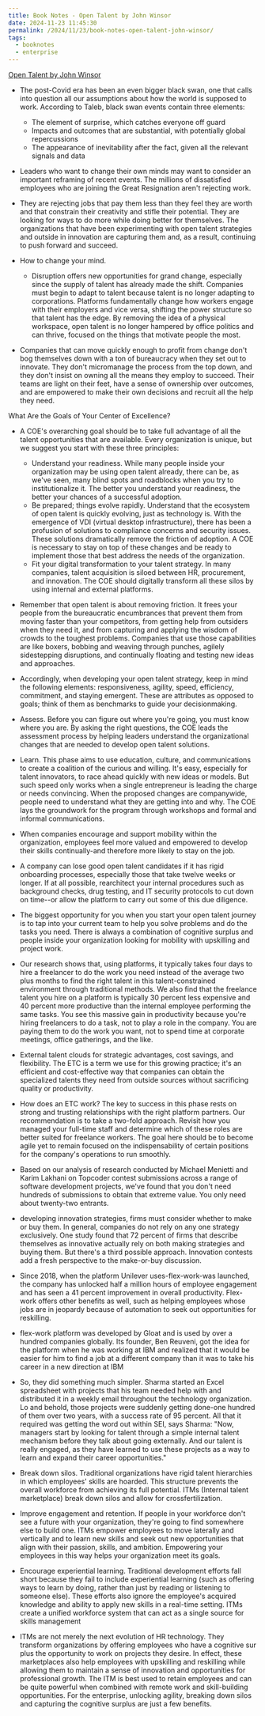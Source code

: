 ```yaml
---
title: Book Notes - Open Talent by John Winsor
date: 2024-11-23 11:45:30
permalink: /2024/11/23/book-notes-open-talent-john-winsor/
tags:
  - booknotes
  - enterprise
---
```


[Open Talent by John Winsor](https://johnwinsor.com/open-talent-book)

- The post-Covid era has been an even bigger black swan, one that calls into question all our assumptions about how the world is supposed to work. According to Taleb, black swan events contain three elements:
  - The element of surprise, which catches everyone off guard
  - Impacts and outcomes that are substantial, with potentially global repercussions
  - The appearance of inevitability after the fact, given all the relevant signals and data

- Leaders who want to change their own minds may want to consider an important reframing of recent events. The millions of dissatisfied employees who are joining the Great Resignation aren't rejecting work.
- They are rejecting jobs that pay them less than they feel they are worth and that constrain their creativity and stifle their potential. They are looking for ways to do more while doing better for themselves. The organizations that have been experimenting with open talent strategies and outside in innovation are capturing them and, as a result, continuing to push forward and succeed.

- How to change your mind.
  - Disruption offers new opportunities for grand change, especially since the supply of talent has already made the shift. Companies must begin to adapt to talent because talent is no longer adapting to corporations. Platforms fundamentally change how workers engage with their employers and vice versa, shifting the power structure so that talent has the edge. By removing the idea of a physical workspace, open talent is no longer hampered by office politics and can thrive, focused on the things that motivate people the most.

- Companies that can move quickly enough to profit from change don't bog themselves down with a ton of bureaucracy when they set out to innovate. They don't micromanage the process from the top down, and they don't insist on owning all the means they employ to succeed. Their teams are light on their feet, have a sense of ownership over outcomes, and are empowered to make their own decisions and recruit all the help they need.

What Are the Goals of Your Center of Excellence?

- A COE's overarching goal should be to take full advantage of all the talent opportunities that are available. Every organization is unique, but we suggest you start with these three principles:
  - Understand your readiness. While many people inside your organization may be using open talent already, there can be, as we've seen, many blind spots and roadblocks when you try to institutionalize it. The better you understand your readiness, the better your chances of a successful adoption.
  - Be prepared; things evolve rapidly. Understand that the ecosystem of open talent is quickly evolving, just as technology is. With the emergence of VDI (virtual desktop infrastructure), there has been a profusion of solutions to compliance concerns and security issues. These solutions dramatically remove the friction of adoption. A COE is necessary to stay on top of these changes and be ready to implement those that best address the needs of the organization.
  - Fit your digital transformation to your talent strategy. In many companies, talent acquisition is siloed between HR, procurement, and innovation. The COE should digitally transform all these silos by using internal and external platforms.

- Remember that open talent is about removing friction. It frees your people from the bureaucratic encumbrances that prevent them from moving faster than your competitors, from getting help from outsiders when they need it, and from capturing and applying the wisdom of crowds to the toughest problems. Companies that use those capabilities are like boxers, bobbing and weaving through punches, agilely sidestepping disruptions, and continually floating and testing new ideas and approaches.
- Accordingly, when developing your open talent strategy, keep in mind the following elements: responsiveness, agility, speed, efficiency, commitment, and staying emergent. These are attributes as opposed to goals; think of them as benchmarks to guide your decisionmaking.

- Assess. Before you can figure out where you're going, you must know where you are. By asking the right questions, the COE leads the assessment process by helping leaders understand the organizational changes that are needed to develop open talent solutions.

- Learn. This phase aims to use education, culture, and communications to create a coalition of the curious and willing. It's easy, especially for talent innovators, to race ahead quickly with new ideas or models. But such speed only works when a single entrepreneur is leading the charge or needs convincing. When the proposed changes are companywide, people need to understand what they are getting into and why. The COE lays the groundwork for the program through workshops and formal and informal communications.

- When companies encourage and support mobility within the organization, employees feel more valued and empowered to develop their skills continually-and therefore more likely to stay on the job.

- A company can lose good open talent candidates if it has rigid onboarding processes, especially those that take twelve weeks or longer. If at all possible, rearchitect your internal procedures such as background checks, drug testing, and IT security protocols to cut down on time--or allow the platform to carry out some of this due diligence.

- The biggest opportunity for you when you start your open talent journey is to tap into your current team to help you solve problems and do the tasks you need. There is always a combination of cognitive surplus and people inside your organization looking for mobility with upskilling and project work.

- Our research shows that, using platforms, it typically takes four days to hire a freelancer to do the work you need instead of the average two plus months to find the right talent in this talent-constrained environment through traditional methods. We also find that the freelance talent you hire on a platform is typically 30 percent less expensive and 40 percent more productive than the internal employee performing the same tasks. You see this massive gain in productivity because you're hiring freelancers to do a task, not to play a role in the company. You are paying them to do the work you want, not to spend time at corporate meetings, office gatherings, and the like.

- External talent clouds for strategic advantages, cost savings, and flexibility. The ETC is a term we use for this growing practice; it's an efficient and cost-effective way that companies can obtain the specialized talents they need from outside sources without sacrificing quality or productivity.
- How does an ETC work? The key to success in this phase rests on strong and trusting relationships with the right platform partners. Our recommendation is to take a two-fold approach. Revisit how you managed your full-time staff and determine which of these roles are better suited for freelance workers. The goal here should be to become agile yet to remain focused on the indispensability of certain positions for the company's operations to run smoothly.

- Based on our analysis of research conducted by Michael Menietti and Karim Lakhani on Topcoder contest submissions across a range of software development projects, we've found that you don't need hundreds of submissions to obtain that extreme value. You only need about twenty-two entrants.

- developing innovation strategies, firms must consider whether to make or buy them. In general, companies do not rely on any one strategy exclusively. One study found that 72 percent of firms that describe themselves as innovative actually rely on both making strategies and buying them. But there's a third possible approach. Innovation contests add a fresh perspective to the make-or-buy discussion.

- Since 2018, when the platform Unilever uses-flex-work-was launched, the company has unlocked half a million hours of employee engagement and has seen a 41 percent improvement in overall productivity. Flex-work offers other benefits as well, such as helping employees whose jobs are in jeopardy because of automation to seek out opportunities for reskilling.

- flex-work platform was developed by Gloat and is used by over a hundred companies globally. Its founder, Ben Reuveni, got the idea for the platform when he was working at IBM and realized that it would be easier for him to find a job at a different company than it was to take his career in a new direction at IBM

- So, they did something much simpler. Sharma started an Excel spreadsheet with projects that his team needed help with and distributed it in a weekly email throughout the technology organization. Lo and behold, those projects were suddenly getting done-one hundred of them over two years, with a success rate of 95 percent. All that it required was getting the word out within SEI, says Sharma: "Now, managers start by looking for talent through a simple internal talent mechanism before they talk about going externally. And our talent is really engaged, as they have learned to use these projects as a way to learn and expand their career opportunities."

- Break down silos. Traditional organizations have rigid talent hierarchies in which employees' skills are hoarded. This structure prevents the overall workforce from achieving its full potential. ITMs (Internal talent marketplace) break down silos and allow for crossfertilization.
- Improve engagement and retention. If people in your workforce don't see a future with your organization, they're going to find somewhere else to build one. ITMs empower employees to move laterally and vertically and to learn new skills and seek out new opportunities that align with their passion, skills, and ambition. Empowering your employees in this way helps your organization meet its goals.

- Encourage experiential learning. Traditional development efforts fall short because they fail to include experiential learning (such as offering ways to learn by doing, rather than just by reading or listening to someone else). These efforts also ignore the employee's acquired knowledge and ability to apply new skills in a real-time setting. ITMs create a unified workforce system that can act as a single source for skills management

- ITMs are not merely the next evolution of HR technology. They transform organizations by offering employees who have a cognitive sur plus the opportunity to work on projects they desire. In effect, these marketplaces also help employees with upskilling and reskilling while allowing them to maintain a sense of innovation and opportunities for professional growth. The ITM is best used to retain employees and can be quite powerful when combined with remote work and skill-building opportunities. For the enterprise, unlocking agility, breaking down silos and capturing the cognitive surplus are just a few benefits.
